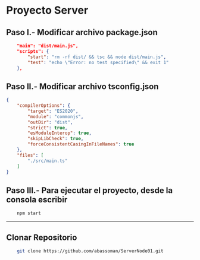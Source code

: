 # Proyecto Server

## Paso I.- Modificar archivo **package.json**

``` json
    "main": "dist/main.js",
    "scripts": {
        "start": "rm -rf dist/ && tsc && node dist/main.js",
        "test": "echo \"Error: no test specified\" && exit 1"
    },
```

## Paso II.- Modificar archivo **tsconfig.json**

``` json
{
    "compilerOptions": {
        "target": "ES2020",
        "module": "commonjs",
        "outDir": "dist",
        "strict": true,
        "esModuleInterop": true,
        "skipLibCheck": true,
        "forceConsistentCasingInFileNames": true
    },
    "files": [
        "./src/main.ts"
    ]
}
```

## Paso III.- Para ejecutar el proyecto, desde la consola escribir

``` bash
    npm start
```

-----

## Clonar Repositorio


``` bash
    git clone https://github.com/abassoman/ServerNode01.git
```
